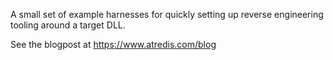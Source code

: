 A small set of example harnesses for quickly setting up reverse engineering tooling around a target DLL.

See the blogpost at https://www.atredis.com/blog
